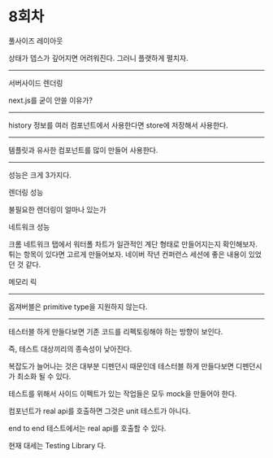 # 8회차

풀사이즈 레이아웃

상태가 뎁스가 깊어지면 어려워진다. 그러니 플랫하게 펼치자.

---

서버사이드 렌더링

next.js를 굳이 안쓸 이유가?

---

history 정보를 여러 컴포넌트에서 사용한다면 store에 저장해서 사용한다.

---

템플릿과 유사한 컴포넌트를 많이 만들어 사용한다.

---

성능은 크게 3가지다.

렌더링 성능

  불필요한 렌더링이 얼마나 있는가

네트워크 성능

  크롬 네트워크 탭에서 워터폴 차트가 일관적인 계단 형태로 만들어지는지 확인해보자.
  튀는 항목이 있다면 고르게 만들어보자.
  네이버 작년 컨퍼런스 세션에 좋은 내용이 있었던 것 같다.

메모리 릭

---

옵져버블은 primitive type을 지원하지 않는다.

---

테스터블 하게 만들다보면 기존 코드를 리펙토링해야 하는 방향이 보인다.

즉, 테스트 대상끼리의 종속성이 낮아진다.

복잡도가 늘어나는 것은 대부분 디펜던시 때문인데 테스터블 하게 만들다보면 디펜던시가 최소화 될 수 있다.

테스트를 위해서 사이드 이펙트가 있는 작업들은 모두 mock을 만들어야 한다.

컴포넌트가 real api를 호출하면 그것은 unit 테스트가 아니다.

end to end 테스트에서는 real api를 호출할 수 있다.

현재 대세는 Testing Library 다.
